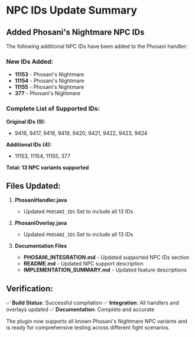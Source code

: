 # NPC IDs Update Summary

## Added Phosani's Nightmare NPC IDs

The following additional NPC IDs have been added to the Phosani handler:

### New IDs Added:
- **11153** - Phosani's Nightmare
- **11154** - Phosani's Nightmare  
- **11155** - Phosani's Nightmare
- **377** - Phosani's Nightmare

### Complete List of Supported IDs:
**Original IDs (9):**
- 9416, 9417, 9418, 9419, 9420, 9421, 9422, 9423, 9424

**Additional IDs (4):**
- 11153, 11154, 11155, 377

**Total: 13 NPC variants supported**

## Files Updated:

1. **PhosaniHandler.java**
   - Updated `PHOSANI_IDS` Set to include all 13 IDs
   
2. **PhosaniOverlay.java**
   - Updated `PHOSANI_IDS` Set to include all 13 IDs
   
3. **Documentation Files**
   - **PHOSANI_INTEGRATION.md** - Updated supported NPC IDs section
   - **README.md** - Updated NPC support description
   - **IMPLEMENTATION_SUMMARY.md** - Updated feature descriptions

## Verification:
✅ **Build Status**: Successful compilation
✅ **Integration**: All handlers and overlays updated
✅ **Documentation**: Complete and accurate

The plugin now supports all known Phosani's Nightmare NPC variants and is ready for comprehensive testing across different fight scenarios.

